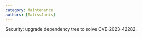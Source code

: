 ```yaml
---
category: Maintenance
authors: [MatissJanis]
---
```


Security: upgrade dependency tree to solve CVE-2023-42282.
